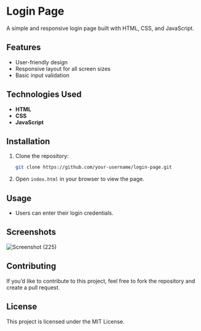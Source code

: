
# Login Page

A simple and responsive login page built with HTML, CSS, and JavaScript.

## Features

- User-friendly design
- Responsive layout for all screen sizes
- Basic input validation

## Technologies Used

- **HTML**
- **CSS**
- **JavaScript**

## Installation

1. Clone the repository:
   ```bash
   git clone https://github.com/your-username/login-page.git
   ```
2. Open `index.html` in your browser to view the page.

## Usage

- Users can enter their login credentials.

## Screenshots
![Screenshot (225)](https://github.com/user-attachments/assets/9257498e-b1b0-43f5-8be7-6392bbd55d5b)


## Contributing

If you’d like to contribute to this project, feel free to fork the repository and create a pull request.

## License

This project is licensed under the MIT License.
